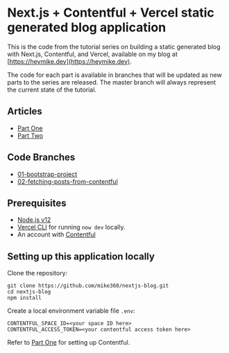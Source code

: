 # Next.js + Contentful + Vercel static generated blog application

This is the code from the tutorial series on building a static generated blog
with Next.js, Contentful, and Vercel, available on my blog at
[https://heymike.dev](https://heymike.dev).

The code for each part is available in branches that will be updated as new
parts to the series are released. The master branch will always represent the
current state of the tutorial.

## Articles

- [Part One](https://heymike.dev/post/build-a-static-blog-with-next-js-and-contentful-part-one-contentful)
- [Part Two](https://heymike.dev/post/build-a-static-blog-with-next-js-and-contentful-part-two-next-js)

## Code Branches

- [01-bootstrap-project](https://github.com/mike360/nextjs-blog/tree/01-bootstrap-project)
- [02-fetching-posts-from-contentful](https://github.com/mike360/nextjs-blog/tree/02-fetching-posts-from-contentful)

## Prerequisites

- [Node.js v12](https://nodejs.org)
- [Vercel CLI](https://vercel.com/download) for running `now dev` locally.
- An account with [Contentful](https://contentful.com)

## Setting up this application locally

Clone the repository:

```
git clone https://github.com/mike360/nextjs-blog.git
cd nextjs-blog
npm install
```

Create a local environment variable file `.env`:

```
CONTENTFUL_SPACE_ID=<your space ID here>
CONTENTFUL_ACCESS_TOKEN=<your contentful access token here>
```

Refer to [Part One](https://heymike.dev/post/build-a-static-blog-with-next-js-and-contentful-part-one-contentful)
for setting up Contentful.
